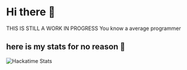 # Hi there 👋
THIS IS STILL A WORK IN PROGRESS
You know a average programmer 




## here is my stats for no reason 🥇
![Hackatime Stats](https://github-readme-stats.hackclub.dev/api/wakatime?username=945&api_domain=hackatime.hackclub.com&custom_title=Hackatime+Stats&layout=compact&cache_seconds=0&langs_count=8&theme=dark)
<!--
**PRODOFFICAL/PRODOFFICAL** is a ✨ _special_ ✨ repository because its `README.md` (this file) appears on your GitHub profile.

Here are some ideas to get you started:

- 🔭 I’m currently working on ...
- 🌱 I’m currently learning ...
- 👯 I’m looking to collaborate on ...
- 🤔 I’m looking for help with ...
- 💬 Ask me about ...
- 📫 How to reach me: ...
- 😄 Pronouns: ...
- ⚡ Fun fact: ...
-->
